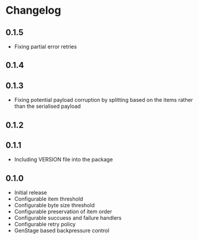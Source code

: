 # Changelog

## 0.1.5
* Fixing partial error retries

## 0.1.4


## 0.1.3
* Fixing potential payload corruption by splitting based on the items rather than the serialised payload

## 0.1.2


## 0.1.1
* Including VERSION file into the package

## 0.1.0
* Initial release
* Configurable item threshold
* Configurable byte size threshold
* Configurable preservation of item order
* Configurable succuess and failure handlers
* Configurable retry policy
* GenStage based backpressure control
